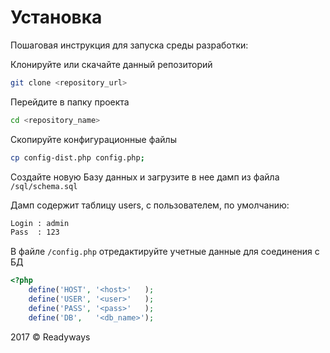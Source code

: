 # Установка

Пошаговая инструкция для запуска среды разработки:

Клонируйте или скачайте данный репозиторий

```bash
git clone <repository_url>
```

Перейдите в папку проекта

```bash
cd <repository_name>
```

Скопируйте конфигурационные файлы

```bash
cp config-dist.php config.php;
```

Создайте новую Базу данных и загрузите в нее дамп из файла `/sql/schema.sql`

Дамп содержит таблицу users, с пользователем, по умолчанию:
```bash
Login : admin
Pass  : 123
```

В файле `/config.php` отредактируйте учетные данные для соединения с БД

```php
<?php
    define('HOST', '<host>'   );
    define('USER', '<user>'   );
    define('PASS', '<pass>'   );
    define('DB',   '<db_name>');
```


2017 © Readyways
